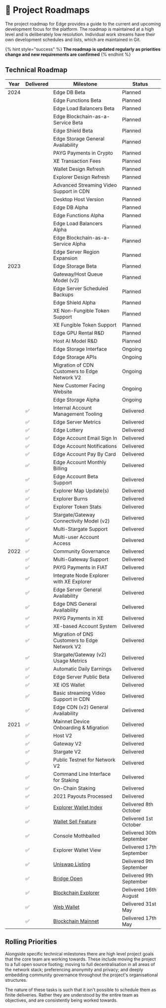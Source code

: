 # 📍 Project Roadmaps

The project roadmap for Edge provides a guide to the current and upcoming development focus for the platform. The roadmap is maintained at a high level and is deliberately low resolution. Individual work streams have their own development schedules and lists, which are maintained in Git.

{% hint style="success" %}
**The roadmap is updated regularly as priorities change and new requirements are confirmed**
{% endhint %}

## Technical Roadmap



| Year | Delivered | Milestone                                                                                                  | Status                   |
| ---- | --------- | ---------------------------------------------------------------------------------------------------------- | ------------------------ |
| 2024 |           | Edge DB Beta                                                                                               | Planned                  |
|      |           | Edge Functions Beta                                                                                        | Planned                  |
|      |           | Edge Load Balancers Beta                                                                                   | Planned                  |
|      |           | Edge Blockchain-as-a-Service Beta                                                                          | Planned                  |
|      |           | Edge Shield Beta                                                                                           | Planned                  |
|      |           | Edge Storage General Availability                                                                          | Planned                  |
|      |           | PAYG Payments in Crypto                                                                                    | Planned                  |
|      |           | XE Transaction Fees                                                                                        | Planned                  |
|      |           | Wallet Design Refresh                                                                                      | Planned                  |
|      |           | Explorer Design Refresh                                                                                    | Planned                  |
|      |           | Advanced Streaming Video Support in CDN                                                                    | Planned                  |
|      |           | Desktop Host Version                                                                                       | Planned                  |
|      |           | Edge DB Alpha                                                                                              | Planned                  |
|      |           | Edge Functions Alpha                                                                                       | Planned                  |
|      |           | Edge Load Balancers Alpha                                                                                  | Planned                  |
|      |           | Edge Blockchain-as-a-Service Alpha                                                                         | Planned                  |
|      |           | Edge Server Region Expansion                                                                               | Planned                  |
| 2023 |           | Edge Storage Beta                                                                                          | Planned                  |
|      |           | Gateway/Host Queue Model (v2)                                                                              | Planned                  |
|      |           | Edge Server Scheduled Backups                                                                              | Planned                  |
|      |           | Edge Shield Alpha                                                                                          | Planned                  |
|      |           | XE Non-Fungible Token Support                                                                              | Planned                  |
|      |           | XE Fungible Token Support                                                                                  | Planned                  |
|      |           | Edge GPU Rental R&D                                                                                        | Planned                  |
|      |           | Host AI Model R&D                                                                                          | Planned                  |
|      |           | Edge Storage Interface                                                                                     | Ongoing                  |
|      |           | Edge Storage APIs                                                                                          | Ongoing                  |
|      |           | Migration of CDN Customers to Edge Network V2                                                              | Ongoing                  |
|      |           | New Customer Facing Website                                                                                | Ongoing                  |
|      |           | Edge Storage Alpha                                                                                         | Ongoing                  |
|      | ✅         | Internal Account Management Tooling                                                                        | Delivered                |
|      | ✅         | Edge Server Metrics                                                                                        | Delivered                |
|      | ✅         | Edge Lottery                                                                                               | Delivered                |
|      | ✅         | Edge Account Email Sign In                                                                                 | Delivered                |
|      | ✅         | Edge Account Notifications                                                                                 | Delivered                |
|      | ✅         | Edge Account Pay By Card                                                                                   | Delivered                |
|      | ✅         | Edge Account Monthly Billing                                                                               | Delivered                |
|      | ✅         | Edge Account Beta Support                                                                                  | Delivered                |
|      | ✅         | Explorer Map Update(s)                                                                                     | Delivered                |
|      | ✅         | Explorer Burns                                                                                             | Delivered                |
|      | ✅         | Explorer Token Stats                                                                                       | Delivered                |
|      | ✅         | Stargate/Gateway Connectivity Model (v2)                                                                   | Delivered                |
|      | ✅         | Multi-Stargate Support                                                                                     | Delivered                |
|      | ✅         | Multi-user Account Access                                                                                  | Delivered                |
| 2022 | ✅         | Community Governance                                                                                       | Delivered                |
|      | ✅         | Multi-Gateway Support                                                                                      | Delivered                |
|      | ✅         | PAYG Payments in FIAT                                                                                      | Delivered                |
|      | ✅         | Integrate Node Explorer with XE Explorer                                                                   | Delivered                |
|      | ✅         | Edge Server General Availability                                                                           | Delivered                |
|      | ✅         | Edge DNS General Availability                                                                              | Delivered                |
|      | ✅         | PAYG Payments in XE                                                                                        | Delivered                |
|      | ✅         | XE-based Account System                                                                                    | Delivered                |
|      | ✅         | Migration of DNS Customers to Edge Network V2                                                              | Delivered                |
|      | ✅         | Stargate/Gateway (v2) Usage Metrics                                                                        | Delivered                |
|      | ✅         | Automatic Daily Earnings                                                                                   | Delivered                |
|      | ✅         | Edge Server Public Beta                                                                                    | Delivered                |
|      | ✅         | XE iOS Wallet                                                                                              | Delivered                |
|      | ✅         | Basic streaming Video Support in CDN                                                                       | Delivered                |
|      | ✅         | Edge CDN (v2) General Availability                                                                         | Delivered                |
| 2021 | ✅         | Mainnet Device Onboarding & Migration                                                                      | Delivered                |
|      | ✅         | Host V2                                                                                                    | Delivered                |
|      | ✅         | Gateway V2                                                                                                 | Delivered                |
|      | ✅         | Stargate V2                                                                                                | Delivered                |
|      | ✅         | Public Testnet for Network V2                                                                              | Delivered                |
|      | ✅         | Command Line Interface for Staking                                                                         | Delivered                |
|      | ✅         | On-Chain Staking                                                                                           | Delivered                |
|      | ✅         | 2021 Payouts Processed                                                                                     | Delivered                |
|      | ✅         | [Explorer Wallet Index](https://edge.network/en/updates/announcements/weekly-update-wc-04th-october-2021/) | Delivered 8th October    |
|      | ✅         | [Wallet Sell Feature](https://edge.network/en/updates/announcements/weekly-update-wc-27th-september-2021/) | Delivered 1st October    |
|      | ✅         | Console Mothballed                                                                                         | Delivered 30th September |
|      | ✅         | Explorer Wallet View                                                                                       | Delivered 17th September |
|      | ✅         | [Uniswap Listing](https://edge.network/en/updates/announcements/edge-token-launch/)                        | Delivered 9th September  |
|      | ✅         | [Bridge Open](https://edge.network/en/updates/announcements/edge-token-launch/)                            | Delivered 9th September  |
|      | ✅         | [Blockchain Explorer](https://edge.network/en/updates/announcements/weekly-update-wc-16th-august-2021/)    | Delivered 16th August    |
|      | ✅         | [Web Wallet](https://edge.network/en/updates/announcements/weekly-update-wc-31st-may-2021/)                | Delivered 31st May       |
|      | ✅         | [Blockchain Mainnet](https://edge.network/en/updates/announcements/weekly-update-wc-17th-may-2021/)        | Delivered 17th May       |

## Rolling Priorities

Alongside specific technical milestones there are high level project goals that the core team are working towards. These include moving the project to a full open source footing; moving to full decentralisation in all areas of the network stack; preferencing anonymity and privacy; and deeply embedding community governance throughout the project's organisational structures.

The nature of these tasks is such that it isn't possible to schedule them as finite deliveries. Rather they are understood by the entire team as objectives, and are consistently being worked towards.
